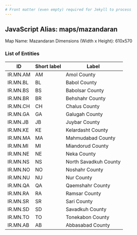 ```yaml
---
# Front matter (even empty) required for Jekyll to process
---
```


## JavaScript Alias: maps/mazandaran

Map Name: Mazandaran
Dimensions (Width x Height): 610x570





### List of Entities

ID | Short label | Label
---|---|---|
IR.MN.AM|AM|Amol County
IR.MN.BL|BL|Babol County
IR.MN.BS|BS|Babolsar County
IR.MN.BR|BR|Behshahr County
IR.MN.CH|CH|Chalus County
IR.MN.GA|GA|Galugah County
IR.MN.JB|JB|Juybar County
IR.MN.KE|KE|Kelardasht County
IR.MN.MA|MA|Mahmudabad County
IR.MN.MI|MI|Miandorud County
IR.MN.NE|NE|Neka County
IR.MN.NS|NS|North Savadkuh County
IR.MN.NO|NO|Noshahr County
IR.MN.NU|NU|Nur County
IR.MN.QA|QA|Qaemshahr County
IR.MN.RA|RA|Ramsar County
IR.MN.SR|SR|Sari County
IR.MN.SD|SD|Savadkuh County
IR.MN.TO|TO|Tonekabon County
IR.MN.AB|AB|Abbasabad County